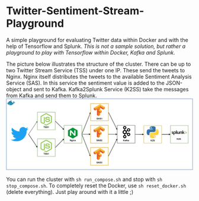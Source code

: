# Twitter-Sentiment-Stream-Playground
A simple playground for evaluating Twitter data within Docker and with the help of Tensorflow and Splunk. *This is not a sample solution, but rather a playground to play with Tensorflow within Docker, Kafka and Splunk.*

The picture below illustrates the structure of the cluster. There can be up to two Twitter Stream Service (TSS) under one IP. These send the tweets to Nginx. Nginx itself distributes the tweets to the available Sentiment Analysis Service (SAS). In this service the sentiment value is added to the JSON-object and sent to Kafka. Kafka2Splunk Service (K2SS) take the messages from Kafka and send them to Splunk.
![Overview](/media/overview.jpg)

You can run the cluster with `sh run_compose.sh` and stop with `sh stop_compose.sh`. To completely reset the Docker, use `sh reset_docker.sh` (delete everything). Just play around with it a little ;)
